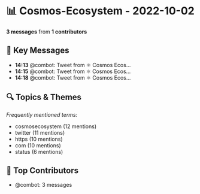 # 📊 Cosmos-Ecosystem - 2022-10-02
**3 messages** from **1 contributors**

## 💬 Key Messages
- **14:13** @combot: [‌‌‌‌‎⁠](https://twitter.com/CosmosEcosystem/status/1576576205184114688)Tweet from ⚛️ Cosmos Ecos...
- **14:15** @combot: [‌‌‌‌‎⁠](https://twitter.com/CosmosEcosystem/status/1576576584625987585)Tweet from ⚛️ Cosmos Ecos...
- **14:18** @combot: [‌‌‌‌‎⁠](https://twitter.com/CosmosEcosystem/status/1576577368268845057)Tweet from ⚛️ Cosmos Ecos...

## 🔍 Topics & Themes
*Frequently mentioned terms:*
- cosmosecosystem (12 mentions)
- twitter (11 mentions)
- https (10 mentions)
- com (10 mentions)
- status (6 mentions)

## 👥 Top Contributors
- @combot: 3 messages